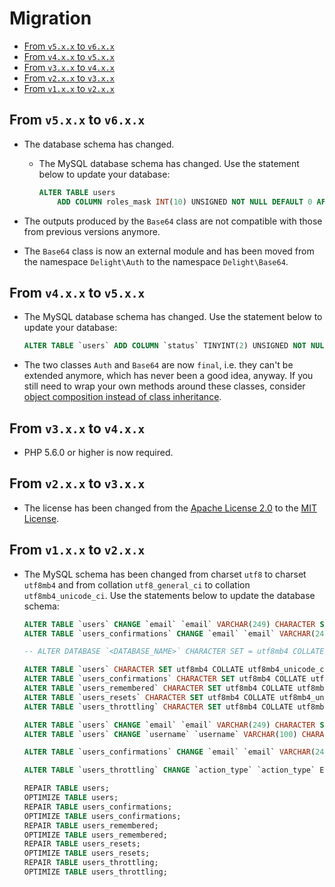 # Migration

 * [From `v5.x.x` to `v6.x.x`](#from-v5xx-to-v6xx)
 * [From `v4.x.x` to `v5.x.x`](#from-v4xx-to-v5xx)
 * [From `v3.x.x` to `v4.x.x`](#from-v3xx-to-v4xx)
 * [From `v2.x.x` to `v3.x.x`](#from-v2xx-to-v3xx)
 * [From `v1.x.x` to `v2.x.x`](#from-v1xx-to-v2xx)

## From `v5.x.x` to `v6.x.x`

 * The database schema has changed.

   * The MySQL database schema has changed. Use the statement below to update your database:

     ```sql
     ALTER TABLE users
         ADD COLUMN roles_mask INT(10) UNSIGNED NOT NULL DEFAULT 0 AFTER verified;
     ```

 * The outputs produced by the `Base64` class are not compatible with those from previous versions anymore.

 * The `Base64` class is now an external module and has been moved from the namespace `Delight\Auth` to the namespace `Delight\Base64`.

## From `v4.x.x` to `v5.x.x`

 * The MySQL database schema has changed. Use the statement below to update your database:

   ```sql
   ALTER TABLE `users` ADD COLUMN `status` TINYINT(2) UNSIGNED NOT NULL DEFAULT 0 AFTER `username`;
   ```

 * The two classes `Auth` and `Base64` are now `final`, i.e. they can't be extended anymore, which has never been a good idea, anyway. If you still need to wrap your own methods around these classes, consider [object composition instead of class inheritance](https://en.wikipedia.org/wiki/Composition_over_inheritance).

## From `v3.x.x` to `v4.x.x`

 * PHP 5.6.0 or higher is now required.

## From `v2.x.x` to `v3.x.x`

 * The license has been changed from the [Apache License 2.0](http://www.apache.org/licenses/LICENSE-2.0) to the [MIT License](https://opensource.org/licenses/MIT).

## From `v1.x.x` to `v2.x.x`

 * The MySQL schema has been changed from charset `utf8` to charset `utf8mb4` and from collation `utf8_general_ci` to collation `utf8mb4_unicode_ci`. Use the statements below to update the database schema:

   ```sql
   ALTER TABLE `users` CHANGE `email` `email` VARCHAR(249) CHARACTER SET utf8 COLLATE utf8_general_ci NOT NULL;
   ALTER TABLE `users_confirmations` CHANGE `email` `email` VARCHAR(249) CHARACTER SET utf8 COLLATE utf8_general_ci NOT NULL;

   -- ALTER DATABASE `<DATABASE_NAME>` CHARACTER SET = utf8mb4 COLLATE = utf8mb4_unicode_ci;

   ALTER TABLE `users` CHARACTER SET utf8mb4 COLLATE utf8mb4_unicode_ci;
   ALTER TABLE `users_confirmations` CHARACTER SET utf8mb4 COLLATE utf8mb4_unicode_ci;
   ALTER TABLE `users_remembered` CHARACTER SET utf8mb4 COLLATE utf8mb4_unicode_ci;
   ALTER TABLE `users_resets` CHARACTER SET utf8mb4 COLLATE utf8mb4_unicode_ci;
   ALTER TABLE `users_throttling` CHARACTER SET utf8mb4 COLLATE utf8mb4_unicode_ci;

   ALTER TABLE `users` CHANGE `email` `email` VARCHAR(249) CHARACTER SET utf8mb4 COLLATE utf8mb4_unicode_ci NOT NULL;
   ALTER TABLE `users` CHANGE `username` `username` VARCHAR(100) CHARACTER SET utf8mb4 COLLATE utf8mb4_unicode_ci NULL DEFAULT NULL;

   ALTER TABLE `users_confirmations` CHANGE `email` `email` VARCHAR(249) CHARACTER SET utf8mb4 COLLATE utf8mb4_unicode_ci NOT NULL;

   ALTER TABLE `users_throttling` CHANGE `action_type` `action_type` ENUM('login','register','confirm_email') CHARACTER SET utf8mb4 COLLATE utf8mb4_unicode_ci NOT NULL;

   REPAIR TABLE users;
   OPTIMIZE TABLE users;
   REPAIR TABLE users_confirmations;
   OPTIMIZE TABLE users_confirmations;
   REPAIR TABLE users_remembered;
   OPTIMIZE TABLE users_remembered;
   REPAIR TABLE users_resets;
   OPTIMIZE TABLE users_resets;
   REPAIR TABLE users_throttling;
   OPTIMIZE TABLE users_throttling;
   ```
